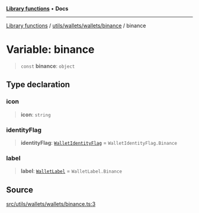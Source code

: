 [**Library functions**](../../../../../README.md) • **Docs**

***

[Library functions](../../../../../modules.md) / [utils/wallets/wallets/binance](../README.md) / binance

# Variable: binance

> `const` **binance**: `object`

## Type declaration

### icon

> **icon**: `string`

### identityFlag

> **identityFlag**: [`WalletIdentityFlag`](../../../types/enumerations/WalletIdentityFlag.md) = `WalletIdentityFlag.Binance`

### label

> **label**: [`WalletLabel`](../../../types/enumerations/WalletLabel.md) = `WalletLabel.Binance`

## Source

[src/utils/wallets/wallets/binance.ts:3](https://github.com/bgd-labs/fe-shared/blob/bcb81f075c57b42adfeb5f3e6c387d13f532f431/src/utils/wallets/wallets/binance.ts#L3)
